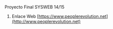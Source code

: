 Proyecto Final SYSWEB 
14/15

1. Enlace Web [https://www.peoplerevolution.net](http://www.peoplerevolution.net)
